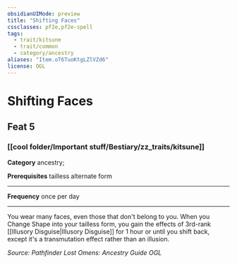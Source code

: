 ```yaml
---
obsidianUIMode: preview
title: "Shifting Faces"
cssclasses: pf2e,pf2e-spell
tags:
  - trait/kitsune
  - trait/common
  - category/ancestry
aliases: "Item.oT6TuoKtgLZlVZd6"
license: OGL
---
```

# Shifting Faces
## Feat 5
### [[cool folder/Important stuff/Bestiary/zz_traits/kitsune]]

**Category** ancestry; 



**Prerequisites** tailless alternate form
* * *
**Frequency** once per day

* * *

You wear many faces, even those that don't belong to you. When you Change Shape into your tailless form, you gain the effects of 3rd-rank [[Illusory Disguise|Illusory Disguise]] for 1 hour or until you shift back, except it's a transmutation effect rather than an illusion.

*Source: Pathfinder Lost Omens: Ancestry Guide*
*OGL*